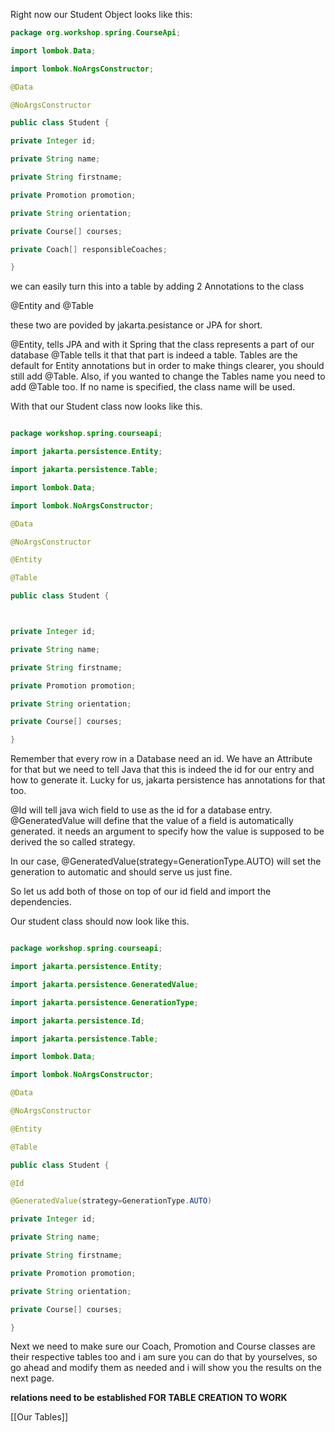 Right now our Student Object looks like this:

``` java
package org.workshop.spring.CourseApi;

import lombok.Data;

import lombok.NoArgsConstructor;

@Data

@NoArgsConstructor

public class Student {

private Integer id;

private String name;

private String firstname;

private Promotion promotion;

private String orientation;

private Course[] courses;

private Coach[] responsibleCoaches;

}
```

we can easily turn this into a table by adding 2 Annotations to the class

@Entity and @Table

these two are povided by jakarta.pesistance or JPA for short.

@Entity, tells JPA and with it Spring that the class represents a part of our database 
@Table tells it that that part is indeed a table. 
Tables are the default for Entity annotations but in order to make things clearer, you should still add @Table. Also, if you wanted to change the Tables name you need to add @Table too. If no name is specified, the class name will be used.

With that our Student class now looks like this.

```Java

package workshop.spring.courseapi;

import jakarta.persistence.Entity;

import jakarta.persistence.Table;

import lombok.Data;

import lombok.NoArgsConstructor;

@Data

@NoArgsConstructor

@Entity

@Table

public class Student {



private Integer id;

private String name;

private String firstname;

private Promotion promotion;

private String orientation;

private Course[] courses;

}
```

Remember that every row in a Database need an id. We have an Attribute for that but we need to tell Java that this is indeed the id for our entry and how to generate it. Lucky for us, jakarta persistence has annotations for that too.

@Id will tell java wich field to use as the id for a database entry. 
@GeneratedValue will define that the value of a field is automatically generated. it needs an argument to specify how the value is supposed to be derived the so called strategy.

In our case, @GeneratedValue(strategy=GenerationType.AUTO) will set the generation to automatic and should serve us just fine.

So let us add both of those on top of our id field and import the dependencies.

Our student class should now look like this.

```Java

package workshop.spring.courseapi;

import jakarta.persistence.Entity;

import jakarta.persistence.GeneratedValue;

import jakarta.persistence.GenerationType;

import jakarta.persistence.Id;

import jakarta.persistence.Table;

import lombok.Data;

import lombok.NoArgsConstructor;

@Data

@NoArgsConstructor

@Entity

@Table

public class Student {

@Id

@GeneratedValue(strategy=GenerationType.AUTO)

private Integer id;

private String name;

private String firstname;

private Promotion promotion;

private String orientation;

private Course[] courses;

}
```

Next we need to make sure our Coach, Promotion and Course classes are their respective tables too and i am sure you can do that by yourselves, so go ahead and modify them as needed and i will show you the results on the next page.

**relations need to be established FOR TABLE CREATION TO WORK**

[[Our Tables]]